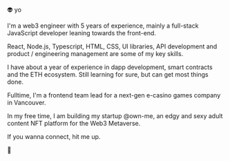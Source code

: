 👽 yo

I'm a web3 engineer with 5 years of experience, mainly a full-stack JavaScript developer leaning towards the front-end.

React, Node.js, Typescript, HTML, CSS, UI libraries, API development and product / engineering management are some of my key skills.

I have about a year of experience in dapp development, smart contracts and the ETH ecosystem. Still learning for sure, but can get most things done.

Fulltime, I'm a frontend team lead for a next-gen e-casino games company in Vancouver.

In my free time, I am building my startup @own-me, an edgy and sexy adult content NFT platform for the Web3 Metaverse.
 
If you wanna connect, hit me up.

👋

